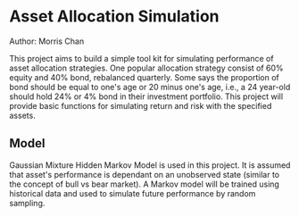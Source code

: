 # Asset Allocation Simulation

Author: Morris Chan

This project aims to build a simple tool kit for simulating performance of asset allocation strategies. One popular allocation strategy consist of 60% equity and 40% bond, rebalanced quarterly. Some says the proportion of bond should be equal to one's age or 20 minus one's age, i.e., a 24 year-old should hold 24% or 4% bond in their investment portfolio. This project will provide basic functions for simulating return and risk with the specified assets.

## Model

Gaussian Mixture Hidden Markov Model is used in this project. It is assumed that asset's performance is dependant on an unobserved state (similar to the concept of bull vs bear market). A Markov model will be trained using historical data and used to simulate future performance by random sampling.